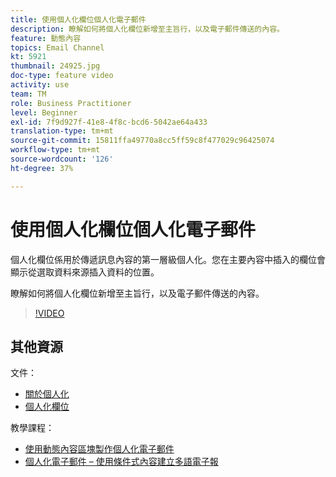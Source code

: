```yaml
---
title: 使用個人化欄位個人化電子郵件
description: 瞭解如何將個人化欄位新增至主旨行，以及電子郵件傳送的內容。
feature: 動態內容
topics: Email Channel
kt: 5921
thumbnail: 24925.jpg
doc-type: feature video
activity: use
team: TM
role: Business Practitioner
level: Beginner
exl-id: 7f9d927f-41e8-4f8c-bcd6-5042ae64a433
translation-type: tm+mt
source-git-commit: 15811ffa49770a8cc5ff59c8f477029c96425074
workflow-type: tm+mt
source-wordcount: '126'
ht-degree: 37%

---
```


# 使用個人化欄位個人化電子郵件

個人化欄位係用於傳遞訊息內容的第一層級個人化。您在主要內容中插入的欄位會顯示從選取資料來源插入資料的位置。

瞭解如何將個人化欄位新增至主旨行，以及電子郵件傳送的內容。

>[!VIDEO](https://video.tv.adobe.com/v/24925?quality=12)

## 其他資源

文件：

* [關於個人化](https://docs.adobe.com/content/help/zh-Hant/campaign-classic/using/sending-messages/personalizing-deliveries/about-personalization.html)
* [個人化欄位](https://docs.adobe.com/content/help/en/campaign-classic/using/sending-messages/personalizing-deliveries/personalization-fields.html)

教學課程：

* [使用動態內容區塊製作個人化電子郵件](/help/sending-messages/email-channel/personalization-with-dynamic-content-blocks.md)
* [個人化電子郵件 – 使用條件式內容建立多語電子報](/help/sending-messages/email-channel/personalizing-emails-create-a-multi-lingual-newsletter-using-conditional-content.md)
